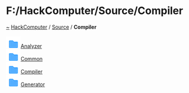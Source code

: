 <a id="f:-hackcomputer-source-compiler"></a>
<h1>F:/HackComputer/Source/Compiler</h1>
<a id="dir_f59575333aacfca8dd5267871184fa54"></a>
<a href="https://github.com/CharlesCarley/HackComputer#~">~</a>
<a href="index.md#index">HackComputer</a>
<span class="inline-text">/</span>
<a href="dir_74389ed8173ad57b461b9d623a1f3867.md#f:-hackcomputer-source">Source</a>
<span class="inline-text">/</span>
<span class="bold-text"><b>Compiler</b></span>
<br/>
<br/>
<div class="icon-link">
<img src="../images/folder.svg"/><a href="dir_465e3372dcff95eb740f742cfe66b5a3.md#f:-hackcomputer-source-compiler-analyzer">Analyzer</a>
</div>
<div class="icon-link">
<img src="../images/folder.svg"/><a href="dir_56bd251cb4f3594c3e2934d747899543.md#f:-hackcomputer-source-compiler-common">Common</a>
</div>
<div class="icon-link">
<img src="../images/folder.svg"/><a href="dir_768d78c81847aa2ae2d8207c5bdf6e8b.md#f:-hackcomputer-source-compiler-compiler">Compiler</a>
</div>
<div class="icon-link">
<img src="../images/folder.svg"/><a href="dir_e7cda25b1b4e2035e999f6af09666c3a.md#f:-hackcomputer-source-compiler-generator">Generator</a>
</div>
</div>
</div>
</body>
</html>
